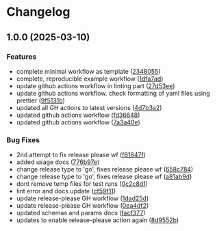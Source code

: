 # Changelog

## 1.0.0 (2025-03-10)


### Features

* complete minimal workflow as template ([2348055](https://github.com/MPUSP/snakemake-workflow-template/commit/234805535a6353a3db59d5bba0a4b38fe8194d97))
* complete, reproducible example workflow ([1dfa7ad](https://github.com/MPUSP/snakemake-workflow-template/commit/1dfa7adb0120880ae5e85c57551d5e698a057497))
* update github actions workflow in linting part ([27d53ee](https://github.com/MPUSP/snakemake-workflow-template/commit/27d53eecfad935f50bc62a30248141891a4329ee))
* update github actions workflow. check formatting of yaml files using prettier ([9f5131b](https://github.com/MPUSP/snakemake-workflow-template/commit/9f5131bf0eeaf1eb7fb0937b2840f73db2a02724))
* updated all GH actions to latest versions ([4d7b3a2](https://github.com/MPUSP/snakemake-workflow-template/commit/4d7b3a2b143c304b6dcf487664c392c4a5e98f74))
* updated github actions workflow ([fd36648](https://github.com/MPUSP/snakemake-workflow-template/commit/fd3664841b830ae670549aabb214eb6004aa696d))
* updated github actions workflow ([7a3a40e](https://github.com/MPUSP/snakemake-workflow-template/commit/7a3a40e62df01b37a802a085e7210014eb3fba82))


### Bug Fixes

* 2nd attempt to fix release please wf ([f81847f](https://github.com/MPUSP/snakemake-workflow-template/commit/f81847fdfd39d99e795006da4f84701ee6ba8ddc))
* added usage docs ([776b97e](https://github.com/MPUSP/snakemake-workflow-template/commit/776b97e3d0e928d98f4c48e619090b47f702dcab))
* change release type to 'go', fixes release please wf ([658c784](https://github.com/MPUSP/snakemake-workflow-template/commit/658c784ab5d70b117ce9dd386f5b07f8e4ff782d))
* change release type to 'go', fixes release please wf ([a81ab9d](https://github.com/MPUSP/snakemake-workflow-template/commit/a81ab9def05667e23c5e59ac881c7a57b9f1b767))
* dont remove temp files for test runs ([0c2c8d1](https://github.com/MPUSP/snakemake-workflow-template/commit/0c2c8d19c51648872d09a8f697826b9445bafc81))
* lint error and docs update ([cf59f11](https://github.com/MPUSP/snakemake-workflow-template/commit/cf59f11acc11c01866ad56971fd132661f4f32be))
* update release-please GH workflow ([1dad25d](https://github.com/MPUSP/snakemake-workflow-template/commit/1dad25da5de222982b0cdf35a91be6ecc5a81a42))
* update release-please GH workflow ([0ea4df2](https://github.com/MPUSP/snakemake-workflow-template/commit/0ea4df2f746e0fc760c06a3b902e2ee8bdf2ff42))
* updated schemas and params docs ([facf377](https://github.com/MPUSP/snakemake-workflow-template/commit/facf377a7cc107b3e8db0793b21027a9f3df0eeb))
* updates to enable release-please action again ([8d9552b](https://github.com/MPUSP/snakemake-workflow-template/commit/8d9552b8369ca6b115ee00777f45cf641312dde3))
